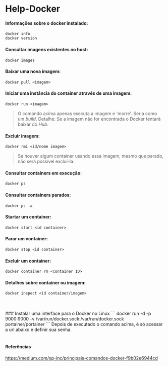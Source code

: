 # Help-Docker

#### Informações sobre o docker instalado:
```
docker info
docker version
```

#### Consultar imagens existentes no host:
```
docker images
```

#### Baixar uma nova imagem:
```
docker pull <imagem>
```

#### Iniciar uma instância do container através de uma imagem:
```
docker run <imagem>
```
> O comando acima apenas executa a imagem e 'morre'. Seria como um _build_.
> Detalhe: Se a imagem não for encontrada o Docker tentará baixar do _Hub_.


#### Excluir imagem:
```
docker rmi <id/nome imagem>
```
> Se houver algum container usando essa imagem, mesmo que parado, não será possível excluí-la.




#### Consultar containers em execução:
```
docker ps 
```

#### Consultar containers parados:
```
docker ps -a
```

#### Startar um container:
```
docker start <id container>
```

#### Parar um container:
```
docker stop <id container>
```

#### Excluir um container:
```
docker container rm <container ID>
```

#### Detalhes sobre container ou imagem:
```
docker inspect <id container/imagem>
```


<br>
<br>
### Instalar uma interface para o Docker no Linux
```
docker run -d -p 9000:9000 -v /var/run/docker.sock:/var/run/docker.sock portainer/portainer
```
Depois de executado o comando acima, é só acessar a url abaixo e definir sua senha.     
<http://localhost:9000>  

<br>
<br>

#### Referências
<https://medium.com/xp-inc/principais-comandos-docker-f9b02e6944cd>
